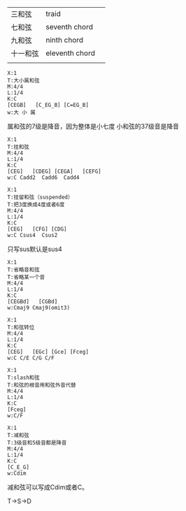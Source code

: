 





|      |                |     |
| ---- | -------------- | --- |
| 三和弦  | traid          |     |
| 七和弦  | seventh chord  |     |
| 九和弦  | ninth chord    |     |
| 十一和弦 | eleventh chord |     |
|      |                |     |



```music-abc
X:1
T:大小属和弦
M:4/4
L:1/4
K:C
[CEGB]   [C_EG_B] [C=EG_B] 
w:大 小 属 
```
属和弦的7级是降音，因为整体是小七度
小和弦的37级音是降音


```music-abc
X:1
T:挂和弦
M:4/4
L:1/4
K:C
[CEG]   [CDEG] [CEGA]   [CEFG] 
w:C Cadd2  Cadd6  Cadd4
```

```music-abc
X:1
T:挂留和弦（suspended）
T:把3度换成4度或者6度
M:4/4
L:1/4
K:C
[CEG]   [CFG] [CDG] 
w:C Csus4  Csus2
```
只写sus默认是sus4



```music-abc
X:1
T:省略音和弦
T:省略某一个音
M:4/4
L:1/4
K:C
[CEGBd]   [CGBd] 
w:Cmaj9 Cmaj9(omit3) 
```



```music-abc
X:1
T:和弦转位
M:4/4
L:1/4
K:C
[CEG]   [EGc] [Gce] [Fceg]
w:C C/E C/G C/F
```


```music-abc
X:1
T:slash和弦
T:和弦的根音用和弦外音代替
M:4/4
L:1/4
K:C
[Fceg]
w:C/F 
```



```music-abc
X:1
T:减和弦
T:3级音和5级音都是降音
M:4/4
L:1/4
K:C
[C_E_G]
w:Cdim 
```
减和弦可以写成Cdim或者C。





T->S->D


